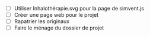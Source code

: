 ---
---
- [ ] Utiliser Inhalothérapie.svg pour la page de simvent.js
- [ ] Créer une page web pour le projet
- [ ] Rapatrier les originaux
- [ ] Faire le ménage du dossier de projet
